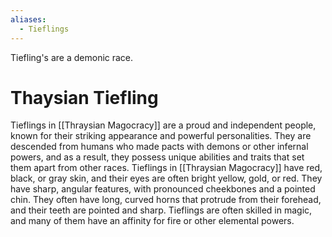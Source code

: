 ```yaml
---
aliases:
  - Tieflings
---
```




Tiefling's are a demonic race. 
# Thaysian Tiefling

Tieflings in [[Thraysian Magocracy]] are a proud and independent people, known for their striking appearance and powerful personalities. They are descended from humans who made pacts with demons or other infernal powers, and as a result, they possess unique abilities and traits that set them apart from other races. Tieflings in [[Thraysian Magocracy]] have red, black, or gray skin, and their eyes are often bright yellow, gold, or red. They have sharp, angular features, with pronounced cheekbones and a pointed chin. They often have long, curved horns that protrude from their forehead, and their teeth are pointed and sharp. Tieflings are often skilled in magic, and many of them have an affinity for fire or other elemental powers.